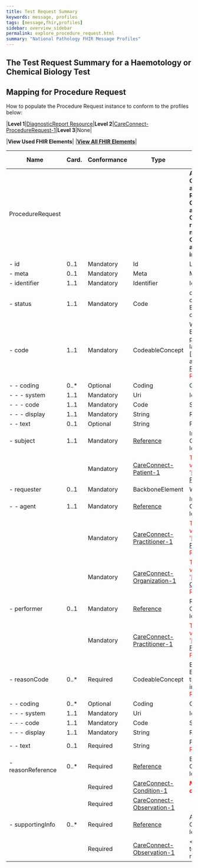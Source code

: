 ```yaml
---
title: Test Request Summary
keywords: message, profiles
tags: [message,fhir,profiles]
sidebar: overview_sidebar
permalink: explore_procedure_request.html
summary: "National Pathology FHIR Message Profiles"
---
```


## The Test Request Summary for a Haemotology or Chemical Biology Test ##

## Mapping for Procedure Request ##

How to populate the Procedure Request instance to conform to the profiles below:

|**Level 1**|[DiagnosticReport Resource](http://hl7.org/fhir/stu3/procedurerequest.html)|**Level 2**|[CareConnect-ProcedureRequest-1](https://fhir.hl7.org.uk/STU3/StructureDefinition/CareConnect-ProcedureRequest-1/_history/1.1)|**Level 3**|None|

|**View Used FHIR Elements**|    |**[View All FHIR Elements](explore_procedure_request_all.html)**|

|  **Name** | **Card.** | **Conformance** | **Type** | **Description, Constraints and mapping for National Pathology Implementation** |
| --- | --- | --- | --- | --- |
|  ProcedureRequest | ​ |  |  | **A request for a procedure or diagnostic to be performed<br/>Constraint (dom-2): If the resource is contained in another resource, it SHALL NOT contain nested Resources<br/>Constraint (dom-1): If the resource is contained in another resource, it SHALL NOT contain any narrative<br/>Constraint (dom-4): If a resource is contained in another resource, it SHALL NOT have a meta.versionId or a meta.lastUpdated<br/>Constraint (dom-3): If the resource is contained in another resource, it SHALL be referred to from elsewhere in the resource** |
|  - id | 0..1 | Mandatory | Id | Logical id of this artifact |
|  - meta | 0..1 | Mandatory | Meta | Metadata about the resource |
|  - identifier | 1..1 | Mandatory | Identifier | Identifiers assigned to this order |
|  - status | 1..1 | Mandatory | Code | draft : active : suspended : completed : entered-in-error : cancelled<br/>Binding (required): The status of a procedure or diagnostic order. [RequestStatus](http://hl7.org/fhir/stu3/valueset-request-status.html) <font color="red">MUST use Active</font>|
|  - code | 1..1 | Mandatory | CodeableConcept | What is being requested/ordered<br/>Binding (example): Codes for tests/services that can be performed by procedure or diagnostic services. For laboratory, LOINC is (preferred)[http://hl7.org/fhir/STU3/terminologies.html#preferred] and a valueset using LOINC Order codes is available [here](valueset-diagnostic-requests.html). [Procedure Codes (SNOMED CT)](http://hl7.org/fhir/stu3/valueset-procedure-code.html)<br/><font color="red">Requested Tests</font> |
|  - - coding | 0..* | Optional | Coding | Code defined by a terminology system |
|  - - - system | 1..1 | Mandatory | Uri | Identity of the terminology system |
|  - - - code | 1..1 | Mandatory | Code | Symbol in syntax defined by the system |
|  - - - display | 1..1 | Mandatory | String | Representation defined by the system |
|  - - text | 0..1 | Optional | String | Plain text representation of the concept |
|  - subject | 1..1 | Mandatory | [Reference](http://hl7.org/fhir/stu3/references.html "Reference") | Individual the service is ordered for<br/>Constraint (ref-1): SHALL have a contained resource if a local reference is provided |
|   |  | Mandatory | [CareConnect-Patient-1 ](https://fhir.hl7.org.uk/STU3/StructureDefinition/CareConnect-Patient-1  "CareConnect-Patient-1 ") | <font color='red'>The value attribute of the profile element MUST contain the value 'https://fhir.nhs.uk/STU3/StructureDefinition/CareConnect-ProcedueRequest-1'</font> |
|  - requester | 0..1 | Mandatory | BackboneElement | Who/what is requesting procedure or diagnostic |
|  - - agent | 1..1 | Mandatory | [Reference](http://hl7.org/fhir/stu3/references.html "Reference") | Individual making the request<br/>Constraint (ref-1): SHALL have a contained resource if a local reference is provided |
|   |  | Mandatory | [CareConnect-Practitioner-1](https://fhir.hl7.org.uk/STU3/StructureDefinition/CareConnect-Practitioner-1 "CareConnect-Practitioner-1") | <font color='red'>The value attribute of the profile element MUST contain the value 'https://fhir.nhs.uk/STU3/StructureDefinition/CareConnect-Practitioner-1'</font><br/><font color="Red">Requesting HCP</font> |
|   |  | Mandatory | [CareConnect-Organization-1](https://fhir.hl7.org.uk/STU3/StructureDefinition/CareConnect-Organization-1 "CareConnect-Organization-1") | <font color='red'>The value attribute of the profile element MUST contain the value 'https://fhir.nhs.uk/STU3/StructureDefinition/CareConnect-Organization-1'</font><br/><font color="Red">Requesting Organisation</font> |
|  - performer | 0..1 | Mandatory | [Reference](http://hl7.org/fhir/stu3/references.html "Reference") | Requested perfomer<br/>Constraint (ref-1): SHALL have a contained resource if a local reference is provided |
|   |  | Mandatory | [CareConnect-Practitioner-1](https://fhir.hl7.org.uk/STU3/StructureDefinition/CareConnect-Practitioner-1 "CareConnect-Practitioner-1") | <font color='red'>The value attribute of the profile element MUST contain the value 'https://fhir.nhs.uk/STU3/StructureDefinition/CareConnect-Practitioner-1'</font><br/><font color="Red">Performing HCP</font> |
|  - reasonCode | 0..* | Required | CodeableConcept | Explanation/Justification for test<br/>Binding (example): Diagnosis or problem codes justifying the reason for requesting the procedure or diagnostic investigation. [Procedure Reason Codes](http://hl7.org/fhir/stu3/valueset-procedure-reason.html)<br/><font color="red">Request Raseon Code</font> |
|  - - coding | 0..* | Optional | Coding | Code defined by a terminology system |
|  - - - system | 1..1 | Mandatory | Uri | Identity of the terminology system |
|  - - - code | 1..1 | Mandatory | Code | Symbol in syntax defined by the system |
|  - - - display | 1..1 | Mandatory | String | Representation defined by the system |
|  - - text | 0..1 | Required | String | Plain text representation of the concept<br/><font color="red">Request Information Text</font> |
|  - reasonReference | 0..* | Required | [Reference](http://hl7.org/fhir/stu3/references.html "Reference") | Explanation/Justification for test<br/>Constraint (ref-1): SHALL have a contained resource if a local reference is provided |
|   |  | Required | [CareConnect-Condition-1 ](https://fhir.hl7.org.uk/STU3/StructureDefinition/CareConnect-Condition-1  "CareConnect-Condition-1 ") | <font color="red">***Need to agree a description for this element. - Condition code***</font><br/> |
|   |  | Required | [CareConnect-Observation-1 ](https://fhir.hl7.org.uk/STU3/StructureDefinition/CareConnect-Observationt-1  "CareConnect-Observation-1 ") |  |
|  - supportingInfo | 0..* | Required | [Reference](http://hl7.org/fhir/stu3/references.html "Reference") | Additional clinical information<br/>Constraint (ref-1): SHALL have a contained resource if a local reference is provided |
|   |  | Required | [CareConnect-Observation-1](https://fhir.hl7.org.uk/STU3/StructureDefinition/CareConnect-Observation-1 "CareConnect-Observation-1") | <font color-"red">A set of pre-requisite information prior to the test taking place. This may be coded or human readable inforamtion</font> |